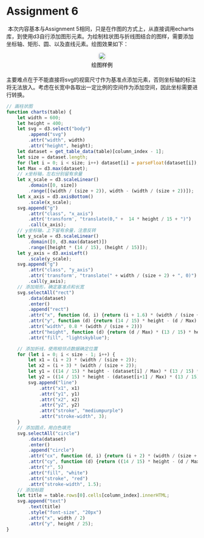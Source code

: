 # Assignment 6

​		本次内容基本与Assignment 5相同，只是在作图的方式上，从直接调用echarts库，到使用d3自行添加图形元素。为绘制柱状图与折线图结合的图样，需要添加坐标轴、矩形、圆、以及直线元素。绘图效果如下：

<center>
    <img style="border-radius: 0.3125em;
    box-shadow: 0 2px 4px 0 rgba(34,36,38,.12),0 2px 10px 0 rgba(34,36,38,.08);" 
    src=C:\Users\18158\AppData\Roaming\Typora\typora-user-images\image-20220324215929375.png>
    <br>
    <div style="color:orange;
    display: inline-block;
    color: black;
    padding: 5px;">绘图样例</div>
</center>

​	主要难点在于不能直接将svg的视窗尺寸作为基准点添加元素，否则坐标轴的标注将无法放入。考虑在长宽中各取出一定比例的空间作为添加空间，因此坐标需要进行转换。


```js
// 画柱状图
function charts(table) {
    let width = 600;
    let height = 400;
    let svg = d3.select("body")
        .append("svg")
        .attr("width", width)
        .attr("height", height);
    let dataset = get_table_data(table)[column_index - 1];
    let size = dataset.length;
    for (let i = 0; i < size; i++) dataset[i] = parseFloat(dataset[i]);
    let Max = d3.max(dataset);
    // x坐标轴，左右分别留有余量
    let x_scale = d3.scaleLinear()
        .domain([0, size])
        .range([(width / (size + 2)), width - (width / (size + 2))]);
    let x_axis = d3.axisBottom()
        .scale(x_scale);
    svg.append("g")
        .attr("class", "x_axis")
        .attr('transform', "translate(0," +  14 * height / 15 + ")")
        .call(x_axis);
    // y坐标轴，上下留有余量，注意反转
    let y_scale = d3.scaleLinear()
        .domain([0, d3.max(dataset)])
        .range([height * (14 / 15), (height / 15)]);
    let y_axis = d3.axisLeft()
        .scale(y_scale);
    svg.append("g")
        .attr("class", "y_axis")
        .attr('transform', "translate(" + width / (size + 2) + ", 0)")
        .call(y_axis);
    // 添加矩形，确定基准点和长宽
    svg.selectAll("rect")
        .data(dataset)
        .enter()
        .append("rect")
        .attr("x", function (d, i) {return (i + 1.6) * (width / (size + 2));})
        .attr("y", function (d) {return (14 / 15) * height - (d / Max) * (13 / 15) * height;})
        .attr("width", 0.8 * (width / (size + 2)))
        .attr("height", function (d) {return (d / Max) * (13 / 15) * height;})
        .attr("fill", "lightskyblue");

    // 添加折线，使用相邻点数据确定位置
    for (let i = 0; i < size - 1; i++) {
        let x1 = (i + 2) * (width / (size + 2));
        let x2 = (i + 3) * (width / (size + 2));
        let y1 = ((14 / 15) * height - (dataset[i] / Max) * (13 / 15) * height);
        let y2 = ((14 / 15) * height - (dataset[i+1] / Max) * (13 / 15) * height);
        svg.append("line")
            .attr("x1", x1)
            .attr("y1", y1)
            .attr("x2", x2)
            .attr("y2", y2)
            .attr("stroke", "mediumpurple")
            .attr("stroke-width", 3);
    }
    // 添加圆点，用白色填充
    svg.selectAll("circle")
        .data(dataset)
        .enter()
        .append("circle")
        .attr("cx", function (d, i) {return (i + 2) * (width / (size + 2));})
        .attr("cy", function (d) {return ((14 / 15) * height - (d / Max) * (13 / 15) * height);})
        .attr("r", 5)
        .attr("fill", "white")
        .attr("stroke", "red")
        .attr("stroke-width", 1.5);
    // 添加标题
    let title = table.rows[0].cells[column_index].innerHTML;
    svg.append("text")
        .text(title)
        .style("font-size", "20px")
        .attr("x", width / 2)
        .attr("y", height / 25);
}
```

